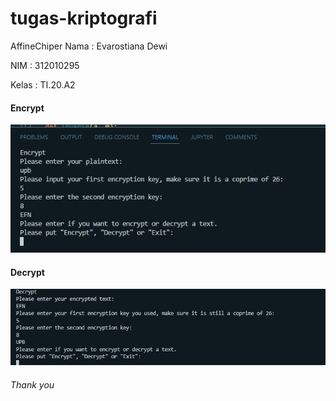 # tugas-kriptografi
AffineChiper
Nama : Evarostiana Dewi

NIM : 312010295

Kelas : TI.20.A2

#### Encrypt

![](img/Encrypt%201.jpg)

#### Decrypt
![](img/Decrypt%201.jpg)

###### Thank you


